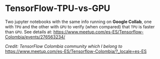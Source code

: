 # TensorFlow-TPU-vs-GPU

Two jupyter notebooks with the same info running on **Google Collab**, one with `TPU` and the other with `GPU` to verify (when compared) that `TPU` is faster than `GPU`.
See details at: https://www.meetup.com/es-ES/Tensorflow-Colombia/events/276563234/

*Credit: TensorFlow Colombia community which I belong to*
https://www.meetup.com/es-ES/Tensorflow-Colombia/?_locale=es-ES

